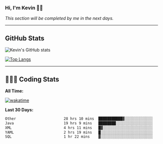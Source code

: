 ### Hi, I'm Kevin 👋🏻

_This section will be completed by me in the next days._


--- 
## GitHub Stats
![Kevin's GitHub stats](https://github-readme-stats.vercel.app/api?username=kevin-kraus&show_icons=true&theme=dark)

[![Top Langs](https://github-readme-stats.vercel.app/api/top-langs/?username=kevin-kraus&layout=compact&theme=dark)]()

---
## 🧑🏻‍💻 Coding Stats

**All Time:**

[![wakatime](https://wakatime.com/badge/user/2ee1869b-72a2-4c21-b5f7-e95432f5a1cf.svg?style=flat)](https://wakatime.com/@2ee1869b-72a2-4c21-b5f7-e95432f5a1cf)

**Last 30 Days:**

<!--START_SECTION:waka-->

```txt
Other                      28 hrs 10 mins  ███████████▓░░░░░░░░░░░░░   46.96 %
Java                       19 hrs 9 mins   ████████░░░░░░░░░░░░░░░░░   31.92 %
XML                        4 hrs 11 mins   █▓░░░░░░░░░░░░░░░░░░░░░░░   06.99 %
YAML                       2 hrs 19 mins   █░░░░░░░░░░░░░░░░░░░░░░░░   03.87 %
SQL                        1 hr 22 mins    ▓░░░░░░░░░░░░░░░░░░░░░░░░   02.30 %
```

<!--END_SECTION:waka-->
